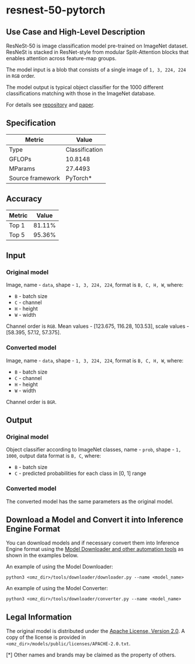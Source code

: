 # resnest-50-pytorch

## Use Case and High-Level Description

ResNeSt-50 is image classification model pre-trained on ImageNet dataset. ResNeSt is stacked in ResNet-style from modular Split-Attention blocks that enables attention across feature-map groups.

The model input is a blob that consists of a single image of `1, 3, 224, 224` in `RGB` order.

The model output is typical object classifier for the 1000 different classifications  matching with those in the ImageNet database.

For details see [repository](https://github.com/zhanghang1989/ResNeSt) and [paper](https://arxiv.org/abs/2004.08955).

## Specification

| Metric           | Value          |
| ---------------- | -------------- |
| Type             | Classification |
| GFLOPs           | 10.8148        |
| MParams          | 27.4493        |
| Source framework | PyTorch\*      |

## Accuracy

| Metric | Value  |
| ------ | ------ |
| Top 1  | 81.11% |
| Top 5  | 95.36% |

## Input

### Original model

Image, name - `data`,  shape - `1, 3, 224, 224`, format is `B, C, H, W`, where:

- `B` - batch size
- `C` - channel
- `H` - height
- `W` - width

Channel order is `RGB`.
Mean values - [123.675, 116.28, 103.53], scale values - [58.395, 57.12, 57.375].

### Converted model

Image, name - `data`,  shape - `1, 3, 224, 224`, format is `B, C, H, W`, where:

- `B` - batch size
- `C` - channel
- `H` - height
- `W` - width

Channel order is `BGR`.

## Output

### Original model

Object classifier according to ImageNet classes, name - `prob`,  shape - `1, 1000`, output data format is `B, C`, where:

- `B` - batch size
- `C` - predicted probabilities for each class in [0, 1] range

### Converted model

The converted model has the same parameters as the original model.

## Download a Model and Convert it into Inference Engine Format

You can download models and if necessary convert them into Inference Engine format using the [Model Downloader and other automation tools](../../../tools/downloader/README.md) as shown in the examples below.

An example of using the Model Downloader:
```
python3 <omz_dir>/tools/downloader/downloader.py --name <model_name>
```

An example of using the Model Converter:
```
python3 <omz_dir>/tools/downloader/converter.py --name <model_name>
```

## Legal Information

The original model is distributed under the
[Apache License, Version 2.0](https://raw.githubusercontent.com/zhanghang1989/ResNeSt/master/LICENSE).
A copy of the license is provided in `<omz_dir>/models/public/licenses/APACHE-2.0.txt`.

[*] Other names and brands may be claimed as the property of others.
